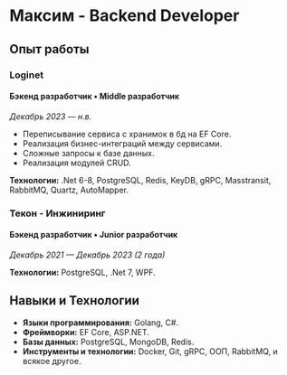 # Максим - Backend Developer

## Опыт работы

### Loginet
#### Бэкенд разработчик • Middle разработчик
*Декабрь 2023 — н.в.*

- Переписывание сервиса с хранимок в бд на EF Core.
- Реализация бизнес-интеграций между сервисами.
- Сложные запросы к базе данных.
- Реализация модулей CRUD.

**Технологии:** .Net 6-8, PostgreSQL, Redis, KeyDB, gRPC, Masstransit, RabbitMQ, Quartz, AutoMapper.

### Текон - Инжиниринг
#### Бэкенд разработчик • Junior разработчик
*Декабрь 2021 — Декабрь 2023 (2 года)*


**Технологии:** PostgreSQL, .Net 7, WPF.

## Навыки и Технологии

- **Языки программирования:** Golang, С#.
- **Фреймворки:** EF Core, ASP.NET.
- **Базы данных:** PostgreSQL, MongoDB, Redis.
- **Инструменты и технологии:** Docker, Git, gRPC, ООП, RabbitMQ, и всякое другое.
